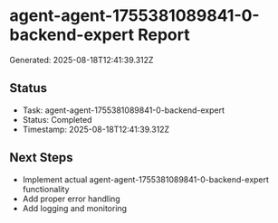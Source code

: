 # agent-agent-1755381089841-0-backend-expert Report

Generated: 2025-08-18T12:41:39.312Z

## Status
- Task: agent-agent-1755381089841-0-backend-expert
- Status: Completed
- Timestamp: 2025-08-18T12:41:39.312Z

## Next Steps
- Implement actual agent-agent-1755381089841-0-backend-expert functionality
- Add proper error handling
- Add logging and monitoring

